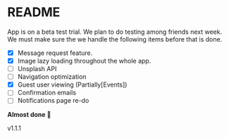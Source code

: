 # README
App is on a beta test trial. We plan to do testing among friends next week. We must make sure the we handle the following items before that is done. 

- [x] Message request feature.
- [x] Image lazy loading throughout the whole app. 
- [ ] Unsplash API
- [ ] Navigation optimization
- [x] Guest user viewing (Partially[Events])
- [ ] Confirmation emails
- [ ] Notifications page re-do 

**Almost done :muscle:**


v1.1.1
